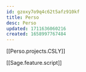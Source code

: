 ```yaml
---
id: gzoxy7o9q4c62t5afz910kf
title: Perso
desc: Perso
updated: 1711636060216
created: 1658997767484
---
```

[[Perso.projects.CSLY]]

[[Sage.feature.script]]

